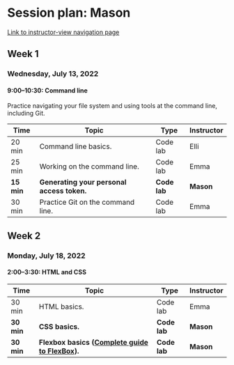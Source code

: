 # Session plan: Mason

[Link to instructor-view navigation page](daily_instructor_view.md)

## Week 1

### Wednesday, July 13, 2022

#### 9:00–10:30: Command line

Practice navigating your file system and using tools at the command line,
                    including Git. 

Time | Topic | Type | Instructor
---- | ---- | ---- | ---- 
20 min | Command line basics. | Code lab | Elli
25 min | Working on the command line. | Code lab | Emma
**15 min** | **Generating your personal access token.** | **Code lab** | **Mason**
30 min | Practice Git on the command line. | Code lab | Emma

## Week 2

### Monday, July 18, 2022

#### 2:00–3:30: HTML and CSS

Time | Topic | Type | Instructor
---- | ---- | ---- | ---- 
30 min | HTML basics. | Code lab | Emma
**30 min** | **CSS basics.** | **Code lab** | **Mason**
**30 min** | **Flexbox basics ([Complete guide to FlexBox](https://css-tricks.com/snippets/css/a-guide-to-flexbox/)).** | **Code lab** | **Mason**

